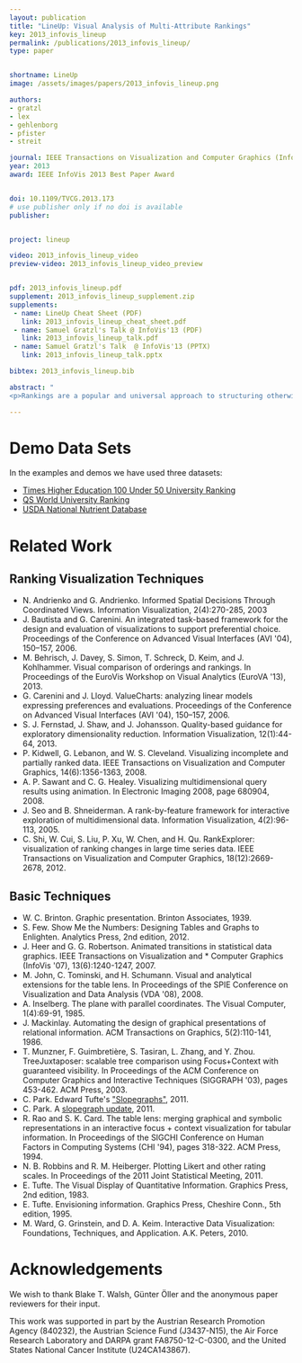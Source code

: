 ```yaml
---
layout: publication
title: "LineUp: Visual Analysis of Multi-Attribute Rankings"
key: 2013_infovis_lineup
permalink: /publications/2013_infovis_lineup/
type: paper


shortname: LineUp
image: /assets/images/papers/2013_infovis_lineup.png

authors:
- gratzl
- lex
- gehlenborg
- pfister
- streit

journal: IEEE Transactions on Visualization and Computer Graphics (InfoVis '13), 19(12), pp. 2277–2286
year: 2013
award: IEEE InfoVis 2013 Best Paper Award


doi: 10.1109/TVCG.2013.173
# use publisher only if no doi is available
publisher: 


project: lineup

video: 2013_infovis_lineup_video
preview-video: 2013_infovis_lineup_video_preview


pdf: 2013_infovis_lineup.pdf
supplement: 2013_infovis_lineup_supplement.zip
supplements:
 - name: LineUp Cheat Sheet (PDF)
   link: 2013_infovis_lineup_cheat_sheet.pdf
 - name: Samuel Gratzl's Talk @ InfoVis'13 (PDF)
   link: 2013_infovis_lineup_talk.pdf
 - name: Samuel Gratzl's Talk  @ InfoVis'13 (PPTX)
   link: 2013_infovis_lineup_talk.pptx

bibtex: 2013_infovis_lineup.bib

abstract: "
<p>Rankings are a popular and universal approach to structuring otherwise unorganized collections of items by computing a rank for each item based on the value of one or more of its attributes. This allows us, for example, to prioritize tasks or to evaluate the performance of products relative to each other. While the visualization of a ranking itself is straightforward, its interpretation is not, because the rank of an item represents only a summary of a potentially complicated relationship between its attributes and those of the other items. It is also common that alternative rankings exist which need to be compared and analyzed to gain insight into how multiple heterogeneous attributes affect the rankings. Advanced visual exploration tools are needed to make this process efficient. In this paper we present a comprehensive analysis of requirements for the visualization of multi-attribute rankings. Based on these considerations, we propose LineUp - a novel and scalable visualization technique that uses bar charts. This interactive technique supports the ranking of items based on multiple heterogeneous attributes with different scales and semantics. It enables users to interactively combine attributes and flexibly refine parameters to explore the effect of changes in the attribute combination. This process can be employed to derive actionable insights as to which attributes of an item need to be modified in order for its rank to change. Additionally, through integration of slope graphs, LineUp can also be used to compare multiple alternative rankings on the same set of items, for example, over time or across different attribute combinations. We evaluate the effectiveness of the proposed multi-attribute visualization technique in a qualitative study. The study shows that users are able to successfully solve complex ranking tasks in a short period of time.</p>"

---
```


# Demo Data Sets

In the examples and demos we have used three datasets:

* [Times Higher Education 100 Under 50 University Ranking](http://www.timeshighereducation.co.uk/world-university-rankings/2012/one-hundred-under-fifty)
* [QS World University Ranking](http://www.iu.qs.com/university-rankings/world-university-rankings/)
* [USDA National Nutrient Database](http://www.ars.usda.gov/ba/bhnrc/ndl)

# Related Work

## Ranking Visualization Techniques

* N. Andrienko and G. Andrienko. Informed Spatial Decisions Through Coordinated Views. Information Visualization, 2(4):270-285, 2003
* J. Bautista and G. Carenini. An integrated task-based framework for the design and evaluation of visualizations to support preferential choice. Proceedings of the Conference on Advanced Visual Interfaces (AVI '04), 150–157, 2006.
* M. Behrisch, J. Davey, S. Simon, T. Schreck, D. Keim, and J. Kohlhammer. Visual comparison of orderings and rankings. In Proceedings of the EuroVis Workshop on Visual Analytics (EuroVA '13), 2013.
* G. Carenini and J. Lloyd. ValueCharts: analyzing linear models expressing preferences and evaluations. Proceedings of the Conference on Advanced Visual Interfaces (AVI '04), 150–157, 2006.
* S. J. Fernstad, J. Shaw, and J. Johansson. Quality-based guidance for exploratory dimensionality reduction. Information Visualization, 12(1):44-64, 2013.
* P. Kidwell, G. Lebanon, and W. S. Cleveland. Visualizing incomplete and partially ranked data. IEEE Transactions on Visualization and Computer Graphics, 14(6):1356-1363, 2008.
* A. P. Sawant and C. G. Healey. Visualizing multidimensional query results using animation. In Electronic Imaging 2008, page 680904, 2008.
* J. Seo and B. Shneiderman. A rank-by-feature framework for interactive exploration of multidimensional data. Information Visualization, 4(2):96-113, 2005.
* C. Shi, W. Cui, S. Liu, P. Xu, W. Chen, and H. Qu. RankExplorer: visualization of ranking changes in large time series data. IEEE Transactions on Visualization and Computer Graphics, 18(12):2669-2678, 2012.


## Basic Techniques

* W. C. Brinton. Graphic presentation. Brinton Associates, 1939.
* S. Few. Show Me the Numbers: Designing Tables and Graphs to Enlighten. Analytics Press, 2nd edition, 2012.
* J. Heer and G. G. Robertson. Animated transitions in statistical data graphics. IEEE Transactions on Visualization and * Computer Graphics (InfoVis '07), 13(6):1240-1247, 2007.
* M. John, C. Tominski, and H. Schumann. Visual and analytical extensions for the table lens. In Proceedings of the SPIE Conference on Visualization and Data Analysis (VDA '08), 2008.
* A. Inselberg. The plane with parallel coordinates. The Visual Computer, 1(4):69-91, 1985.
* J. Mackinlay. Automating the design of graphical presentations of relational information. ACM Transactions on Graphics, 5(2):110-141, 1986.
* T. Munzner, F. Guimbretière, S. Tasiran, L. Zhang, and Y. Zhou. TreeJuxtaposer: scalable tree comparison using Focus+Context with guaranteed visibility. In Proceedings of the ACM Conference on Computer Graphics and Interactive Techniques (SIGGRAPH '03), pages 453-462. ACM Press, 2003.
* C. Park. Edward Tufte's ["Slopegraphs"](http://charliepark.org/slopegraphs/), 2011.
* C. Park. A [slopegraph update](http://charliepark.org/a-slopegraph-update/), 2011.
* R. Rao and S. K. Card. The table lens: merging graphical and symbolic representations in an interactive focus + context visualization for tabular information. In Proceedings of the SIGCHI Conference on Human Factors in Computing Systems (CHI '94), pages 318-322. ACM Press, 1994.
* N. B. Robbins and R. M. Heiberger. Plotting Likert and other rating scales. In Proceedings of the 2011 Joint Statistical Meeting, 2011.
* E. Tufte. The Visual Display of Quantitative Information. Graphics Press, 2nd edition, 1983.
* E. Tufte. Envisioning information. Graphics Press, Cheshire Conn., 5th edition, 1995.
* M. Ward, G. Grinstein, and D. A. Keim. Interactive Data Visualization: Foundations, Techniques, and Application. A.K. Peters, 2010.

# Acknowledgements

We wish to thank Blake T. Walsh, Günter Öller and the anonymous paper reviewers for their input.

This work was supported in part by the Austrian Research Promotion Agency (840232), the Austrian Science Fund (J3437-N15), the Air Force Research Laboratory and DARPA grant FA8750-12-C-0300, and the United States National Cancer Institute (U24CA143867).
